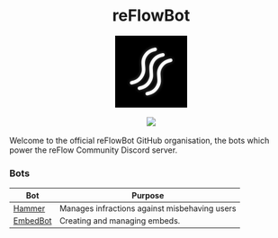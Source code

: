 <h1 align="center">reFlowBot</h1>
<p align="center"><img src="icon.png" width="128"></p>
<p align="center"><a href="https://discord.gg/reflow"><img src="https://discordapp.com/api/guilds/825947471750234152/widget.png?style=shield"></a></p>

Welcome to the official reFlowBot GitHub organisation, the bots which power the reFlow Community Discord server.

### Bots

| Bot                                                             | Purpose                                                            |
|-----------------------------------------------------------------|--------------------------------------------------------------------|
| [Hammer](https://github.com/reFlowBot/Hammer)                   | Manages infractions against misbehaving users                      |
| [EmbedBot](https://github.com/reFlowBot/EmbedBot)               | Creating and managing embeds.                                      |